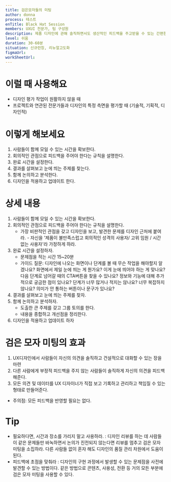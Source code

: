 ```yaml
---
title: 검은모자들의 미팅
author: donna
process: 테스트
enTitle: Black Hat Session
members: UXUI 전문가, 팀 구성원
description: 제품 디자인에 관해 솔직하면서도 생산적인 피드백을 주고받을 수 있는 간편한 사고 워크숍
level: 쉬움
duration: 30-60분
situation: 신규런칭, 리뉴얼고도화
figmaUrl:
workSheetUrl: 
---
```


<!-- 프로세스별 보기: 공감, 설계, 프로토타입, 테스트 -->
<!--UXUI 전문가, 팀 구성원, 사용자, 이해관계자, 누구나 -->
<!--level: 쉬움, 중간, 어려움-->
<!--개인작업, 신규런칭, 리뉴얼고도화-->

# 이럴 때 사용해요

- 디자인 평가 작업이 원활하지 않을 때 
- 프로젝트와 연관된 전문가들과 디자인의 특정 측면을 평가할 때 (기술적, 기획적, 디자인적)

# 이렇게 해보세요

1. 사람들이 함께 모일 수 있는 시간을 확보한다. 
2. 회의적인 관점으로 피드백을 주어야 한다는 규칙을 설명한다. 
3. 완료 시간을 설정한다. 
4. 결과를 살펴보고 눈에 띄는 주제를 찾는다. 
5. 함께 논의하고 분석한다. 
6. 디자인을 적용하고 업데이트 한다.

# 상세 내용

1. 사람들이 함께 모일 수 있는 시간을 확보한다. 
2. 회의적인 관점으로 피드백을 주어야 한다는 규칙을 설명한다. 
    - 가장 비판적인 관점을 갖고 디자인을 보고, 발견한 문제를 디자인 근처에 붙여라. - 자신을 '제품이 불만족스럽고 회의적인 성격의 사용자/ 고위 임원 / 시간 없는 사용자'라 가정하게 하라. 
3. 완료 시간을 설정하자. 
    - 문제점을 적는 시간 15~20분 
    - 가이드 질문: 디자인에 나오는 화면이나 단계를 볼 때 무슨 작업을 해야할지 알겠나요? 화면에서 제일 눈에 띄는 게 뭔가요? 이게 눈에 띄어야 하는 게 맞나요? 다음 단계로 넘어갈 때의 CTA버튼을 찾을 수 있나요? 정보와 기능에 대해 추가적으로 궁금한 점이 있나요? 단계가 너무 많거나 적지는 않나요? 너무 복잡하지 않나요? 의미가 안 통하는 버튼이나 문구가 있나요? 
4. 결과를 살펴보고 눈에 띄는 주제를 찾자. 
5. 함께 논의하고 분석하자. 
    - 도출한 큰 주제를 갖고 그룹 토의를 한다. 
    - 내용을 종합하고 개선점을 정리한다. 
6. 디자인을 적용하고 업데이트 하자

# 검은 모자 미팅의 효과

1. UX디자인에서 사람들이 자신의 의견을 솔직하고 건설적으로 대화할 수 있는 장을 마련
2. 다른 사람에게 부정적 피드백을 주지 않는 사람들이 솔직하게 자신의 의견을 피드백해준다.
3. 모든 의견 및 데이터를 UX 디자이너가 직접 보고 기록하고 관리하고 책임질 수 있는 형태로 만들어준다.
* 주의점: 모든 피드백을 반영할 필요는 없다.

# Tip

- 필요하다면, 시간과 장소를 가리지 말고 사용하라. : 디자인 리뷰를 하는 데 사람들이 같은 문제들만 바녹하면서 논의가 진전되지 않는다면 리뷰를 멈추고 검은 모자 미팅을 소집하라. 다른 사람들 없이 혼자 해도 디자인의 품질 관리 차원에서 도움이 된다.
- 피드백에 초점을 맞춰라 : 디자인의 구현 과정에서 발생할 수 있는 문제점을 사전에 발견할 수 있는 방법이다. 같은 방법으로 콘텐츠, 사용성, 전환 등 거의 모든 부분에 검은 모자 미팅을 사용할 수 있다.

<!--
<iframe width="1044" height="587" src="" frameborder="0" allow="accelerometer; autoplay; encrypted-media; gyroscope; picture-in-picture" allowfullscreen></iframe>
--!>
